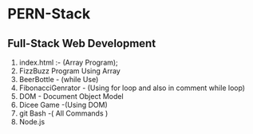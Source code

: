 # PERN-Stack
## Full-Stack Web Development
1) index.html :- (Array Program); 
2) FizzBuzz Program Using Array
3) BeerBottle - (while Use)
4) FibonacciGenrator - (Using for loop and also in comment while loop)
5) DOM - Document Object Model
6) Dicee Game -(Using DOM)
7) git Bash -( All Commands )
8) Node.js

